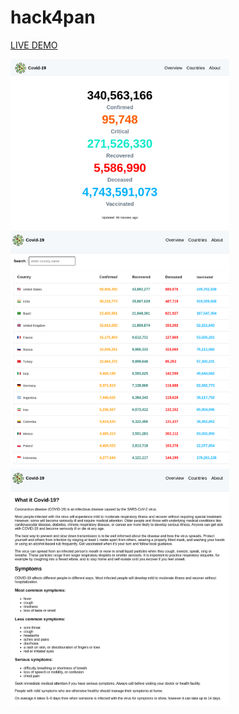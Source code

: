  <h1> hack4pan </h1> 
  
  <a href='cov19info.tk/'>LIVE DEMO </a>
  
  <img src="./public/1stimg.png" width="350" title="hover text">
 <img src="./public/2ndimg.png" width="350" alt="accessibility text">
 <img src="./public/3rdimg.png" width="350" alt="accessibility text">
